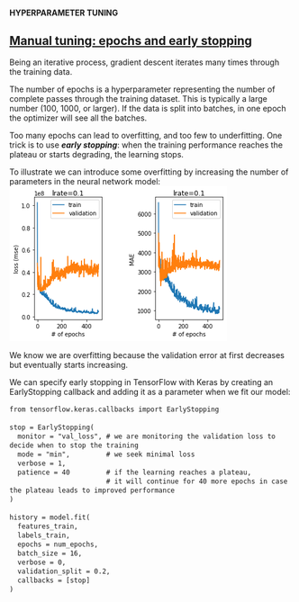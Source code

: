 #### HYPERPARAMETER TUNING
## [Manual tuning: epochs and early stopping](https://www.codecademy.com/paths/build-deep-learning-models-with-tensorflow/tracks/dlsp-getting-started-with-tensorflow/modules/dlsp-implementing-neural-networks/lessons/hyperparameter-tuning-neural/exercises/tuning-epochs-early-stopping)
Being an iterative process, gradient descent iterates many times through the training data.

The number of epochs is a hyperparameter representing the number of complete passes through the training dataset. 
This is typically a large number (100, 1000, or larger). If the data is split into batches, in one epoch the optimizer will see all the batches.

Too many epochs can lead to overfitting, and too few to underfitting. 
One trick is to use ***early stopping***: when the training performance reaches the plateau or starts degrading, the learning stops.

To illustrate we can introduce some overfitting by increasing the number of parameters in the neural network model:
![plot](epoch_overfitting.png)

We know we are overfitting because the validation error at first decreases but eventually starts increasing. 

We can specify early stopping in TensorFlow with Keras by creating an EarlyStopping callback and adding it as a parameter when we fit our model:
```
from tensorflow.keras.callbacks import EarlyStopping
 
stop = EarlyStopping(
  monitor = "val_loss", # we are monitoring the validation loss to decide when to stop the training
  mode = "min",         # we seek minimal loss
  verbose = 1, 
  patience = 40         # if the learning reaches a plateau, 
                        # it will continue for 40 more epochs in case the plateau leads to improved performance
)
 
history = model.fit(
  features_train, 
  labels_train, 
  epochs = num_epochs, 
  batch_size = 16, 
  verbose = 0, 
  validation_split = 0.2, 
  callbacks = [stop]
)
```
